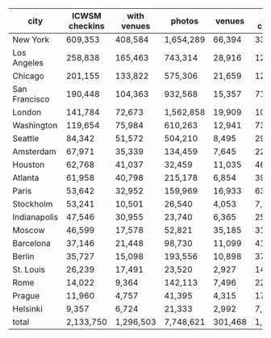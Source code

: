 | city          | ICWSM checkins | with venues |    photos |  venues | 2014 checkins |
|---------------|----------------|-------------|-----------|---------|---------------|
| New York      |        609,353 |     408,584 | 1,654,289 |  66,394 |       339,160 |
| Los Angeles   |        258,838 |     165,463 |   743,314 |  28,916 |       127,033 |
| Chicago       |        201,155 |     133,822 |   575,306 |  21,659 |       124,993 |
| San Francisco |        190,448 |     104,363 |   932,568 |  15,357 |        71,454 |
| London        |        141,784 |      72,673 | 1,562,858 |  19,909 |       104,473 |
| Washington    |        119,654 |      75,984 |   610,263 |  12,941 |        73,685 |
| Seattle       |         84,342 |      51,572 |   504,210 |   8,495 |        29,438 |
| Amsterdam     |         67,971 |      35,339 |   134,459 |   7,645 |        22,959 |
| Houston       |         62,768 |      41,037 |    32,459 |  11,035 |        46,070 |
| Atlanta       |         61,958 |      40,798 |   215,178 |   6,854 |        39,658 |
| Paris         |         53,642 |      32,952 |   159,969 |  16,933 |        63,144 |
| Stockholm     |         53,241 |      10,501 |    26,540 |   4,053 |         7,973 |
| Indianapolis  |         47,546 |      30,955 |    23,740 |   6,365 |        25,555 |
| Moscow        |         46,599 |      17,578 |    52,821 |  35,185 |       312,883 |
| Barcelona     |         37,146 |      21,448 |    98,730 |  11,099 |        41,159 |
| Berlin        |         35,727 |      15,098 |   193,556 |  10,898 |        37,352 |
| St. Louis     |         26,239 |      17,491 |    23,520 |   2,927 |        14,114 |
| Rome          |         14,022 |       9,364 |   142,113 |   7,496 |        22,623 |
| Prague        |         11,960 |       4,757 |    41,395 |   4,315 |        17,512 |
| Helsinki      |          9,357 |       6,724 |    21,333 |   2,992 |         7,692 |
| total         |      2,133,750 |   1,296,503 | 7,748,621 | 301,468 |     1,528,930 |
